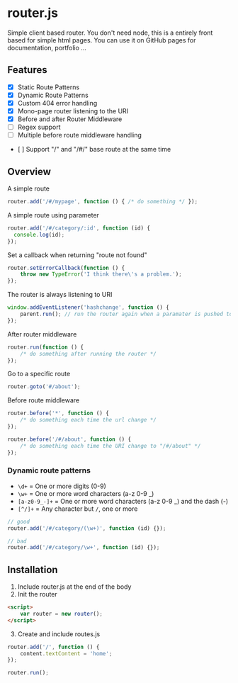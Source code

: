 # router.js

Simple client based router. You don't need node, this is a entirely front based for simple html pages. You can use it on GitHub pages for documentation, portfolio ...

## Features

- [x] Static Route Patterns
- [x] Dynamic Route Patterns
- [x] Custom 404 error handling
- [x] Mono-page router listening to the URI
- [x] Before and after Router Middleware
- [ ] Regex support
- [ ] Multiple before route middleware handling
- [ ] Support "/" and "/#/" base route at the same time

## Overview

A simple route

~~~ js
router.add('/#/mypage', function () { /* do something */ });
~~~

A simple route using parameter

~~~ js
router.add('/#/category/:id', function (id) {
  console.log(id);
});
~~~

Set a callback when returning "route not found"

~~~ js
router.setErrorCallback(function () {
    throw new TypeError('I think there\'s a problem.');
});
~~~

The router is always listening to URI

~~~ js
window.addEventListener('hashchange', function () {
    parent.run(); // run the router again when a paramater is pushed to the URI
});
~~~

After router middleware

~~~ js
router.run(function () {
    /* do something after running the router */
});
~~~

Go to a specific route

~~~ js
router.goto('#/about');
~~~

Before route middleware

~~~ js
router.before('*', function () {
    /* do something each time the url change */
});

router.before('/#/about', function () {
    /* do something each time the URI change to "/#/about" */
});
~~~

### Dynamic route patterns

- `\d+` = One or more digits (0-9)
- `\w+` = One or more word characters (a-z 0-9 _)
- `[a-z0-9_-]+` = One or more word characters (a-z 0-9 _) and the dash (-)
- `[^/]+` = Any character but `/`, one or more

~~~ js
// good
router.add('/#/category/(\w+)', function (id) {});

// bad
router.add('/#/category/\w+', function (id) {});
~~~

## Installation

1. Include router.js at the end of the body
2. Init the router
~~~ html
<script>
    var router = new router();
</script>
~~~
3. Create and include routes.js
~~~ js
router.add('/', function () {
    content.textContent = 'home';
});

router.run();
~~~
